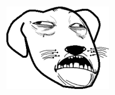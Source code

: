 
<span type="image" tag="20160703_ja4he2ad" hash="">![狗](/content/images/rage/dog__(20160703_ja4he2ad).png)</span> 